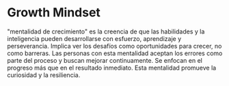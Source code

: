 # Growth Mindset
"mentalidad de crecimiento" es la creencia de que las habilidades y la inteligencia pueden desarrollarse con esfuerzo, aprendizaje y perseverancia. Implica ver los desafíos como oportunidades para crecer, 
no como barreras. Las personas con esta mentalidad aceptan los errores como parte del proceso y buscan mejorar continuamente. Se enfocan en el progreso más que en el resultado inmediato. Esta mentalidad 
promueve la curiosidad y la resiliencia.
